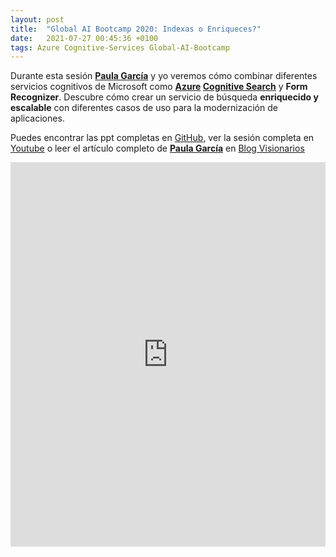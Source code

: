 ```yaml
---
layout: post
title:  "Global AI Bootcamp 2020: Indexas o Enriqueces?"
date:   2021-07-27 00:45:36 +0100
tags: Azure Cognitive-Services Global-AI-Bootcamp
---
```


Durante esta sesión __[Paula García](https://www.linkedin.com/in/paulagarciaesteban/)__ y yo veremos cómo combinar diferentes servicios cognitivos de Microsoft como __[Azure](/tag/Azure) [Cognitive Search](/tag/Cognitive-Services)__ y __Form Recognizer__. Descubre cómo crear un servicio de búsqueda __enriquecido y escalable__ con diferentes casos de uso para la modernización de aplicaciones.


Puedes encontrar las ppt completas en [GitHub](https://github.com/GlobalAISpain/GlobalAIBootcamp2020/blob/main/PPT/19%20indexas%20o%20enriqueces.pptx), ver la sesión completa en [Youtube](https://www.youtube.com/watch?v=q6wWGsHknxI&ab_channel=GlobalAISpain) o leer el artículo completo de __[Paula García](https://www.linkedin.com/in/paulagarciaesteban/)__ en [Blog Visionarios](https://blogvisionarios.com/impulsa-tu-negocio/potencia-cloud-data-ia/servicios-cognitivos-ux/)

<iframe width="100%" height="615" src="https://www.youtube.com/embed/q6wWGsHknxI" title="YouTube video player" frameborder="0" allow="accelerometer; autoplay; clipboard-write; encrypted-media; gyroscope; picture-in-picture" allowfullscreen></iframe>

